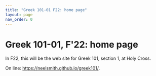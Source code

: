 ```yaml
---
title: "Greek 101-01 F22: home page"
layout: page
nav_order: 0
---
```



# Greek 101-01, F'22: home page


In F22, this will be the web site for Greek 101, section 1, at Holy Cross.

On line: <https://neelsmith.github.io/greek101/>.